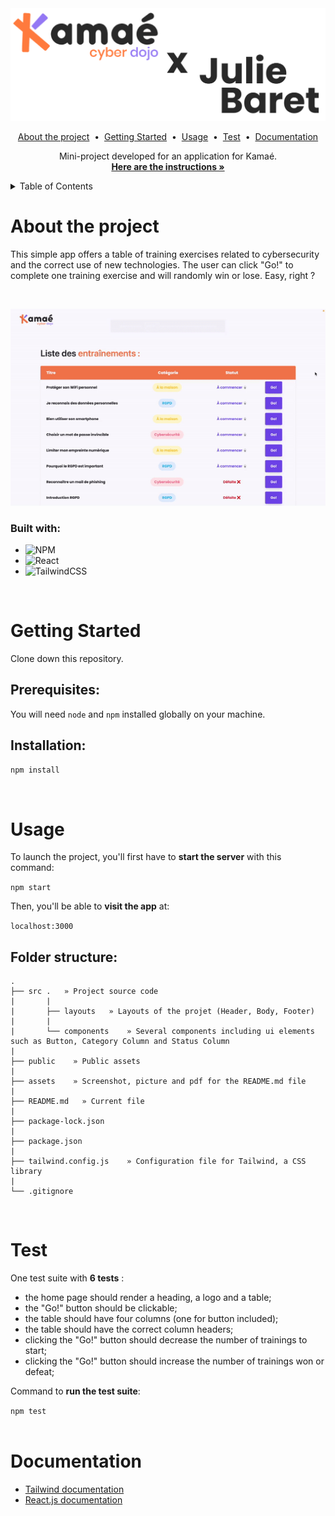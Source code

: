 <!-- HEADER -->
<div align="center">
  <img src="./assets/kamae-x-julie.png" alt="Logo" width="600">
  
  <p align="center">
  <a href="#about-the-project">About the project</a> &nbsp;&bull;&nbsp;
  <a href="#getting-started">Getting Started</a> &nbsp;&bull;&nbsp;
  <a href="#usage">Usage</a> &nbsp;&bull;&nbsp;
  <a href="#test">Test</a>  &nbsp;&bull;&nbsp;
  <a href="#documentation">Documentation</a>
  </p>

  <p align="center">
    Mini-project developed for an application for Kamaé.
    <br />
    <a href="./assets/kamae-mini-projet-dev.pdf"><strong>Here are the instructions »</strong></a>
  </p>
</div>

<!-- TABLE OF CONTENTS -->
<details>
  <summary>Table of Contents</summary>
  <ol>
    <li>
      <a href="#about-the-project">About The Project</a>
      <ul>
        <li><a href="#built-with">Built With</a></li>
      </ul>
    </li>
    <li>
      <a href="#getting-started">Getting Started</a>
      <ul>
        <li><a href="#prerequisites">Prerequisites</a></li>
        <li><a href="#installation">Installation</a></li>
      </ul>
    </li>
    <li><a href="#usage">Usage</a>
      <ul>
        <li><a href="#folder-structure">Folder structure</a></li>
      </ul>
    </li>
    <li><a href="#test">Test</a></li>
    <li><a href="#documentation">Documentation</a></li>
  </ol>
</details>

<!-- ABOUT THE PROJECT -->
# About the project
<p>
This simple app offers a table of training exercises related to cybersecurity and the correct use of new technologies. The user can click "Go!" to complete one training exercise and will randomly win or lose. Easy, right ?
</p>
<br>
<p align="center">
<img alt="app demo" src='./assets/kamae.gif')>
</p>

### Built with:
- ![NPM](https://img.shields.io/badge/NPM-%23000000.svg?style=for-the-badge&logo=npm&logoColor=white)
- ![React](https://img.shields.io/badge/react-%2320232a.svg?style=for-the-badge&logo=react&logoColor=%2361DAFB)
- ![TailwindCSS](https://img.shields.io/badge/tailwindcss-%2338B2AC.svg?style=for-the-badge&logo=tailwind-css&logoColor=white)
<br>

<!-- GETTING STARTED -->
# Getting Started
Clone down this repository.

## Prerequisites:
You will need `node` and `npm` installed globally on your machine.  

## Installation:

`npm install` 
<p></p><br>

<!-- USAGE -->
# Usage

To launch the project, you'll first have to __start the server__ with this command:

`npm start`  

Then, you'll be able to __visit the app__ at:

`localhost:3000`

## Folder structure:
```
.
├── src .   » Project source code
|       |
|       ├── layouts   » Layouts of the projet (Header, Body, Footer)
|       |
|       └── components    » Several components including ui elements such as Button, Category Column and Status Column
|       
├── public    » Public assets
|
├── assets    » Screenshot, picture and pdf for the README.md file
|
├── README.md   » Current file
|
├── package-lock.json
|
├── package.json
|
├── tailwind.config.js    » Configuration file for Tailwind, a CSS library
|
└── .gitignore
```
<br>

<!-- TEST -->
# Test

One test suite with __6 tests__ :
- the home page should render a heading, a logo and a table;
- the "Go!" button should be clickable;
- the table should have four columns (one for button included);
- the table should have the correct column headers;
- clicking the "Go!" button should decrease the number of trainings to start;
- clicking the "Go!" button should increase the number of trainings won or defeat;

Command to __run the test suite__:

`npm test`  
<br>

<!-- DOCUMENTATION -->
# Documentation
- [Tailwind documentation](https://tailwindcss.com/)
- [React.js documentation](https://beta.reactjs.org/)
